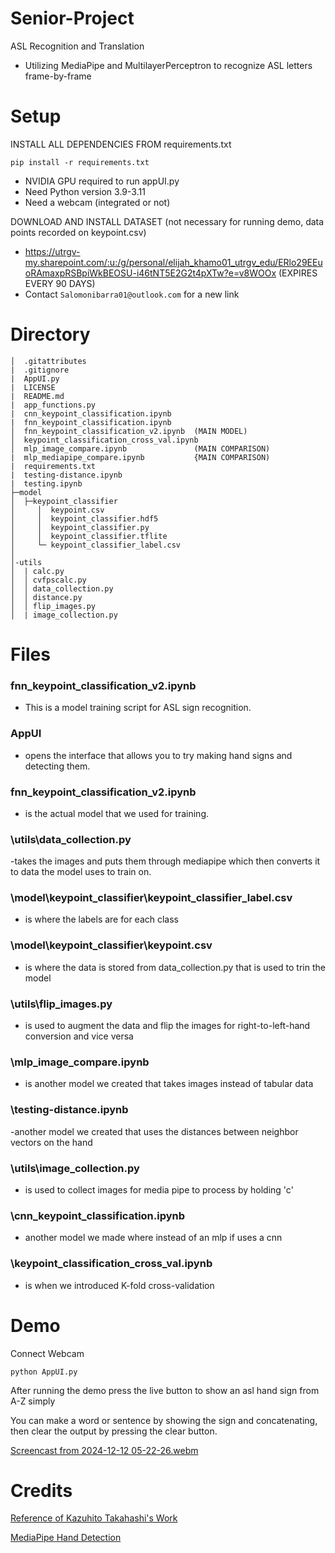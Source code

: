 # Senior-Project
ASL Recognition and Translation
- Utilizing MediaPipe and MultilayerPerceptron to recognize ASL letters frame-by-frame

# Setup
INSTALL ALL DEPENDENCIES FROM requirements.txt

```pip install -r requirements.txt```

- NVIDIA GPU required to run appUI.py
- Need Python version 3.9-3.11
- Need a webcam (integrated or not)

DOWNLOAD AND INSTALL DATASET (not necessary for running demo, data points recorded on keypoint.csv)
-  https://utrgv-my.sharepoint.com/:u:/g/personal/elijah_khamo01_utrgv_edu/ERlo29EEuoRAmaxpRSBpiWkBEOSU-i46tNT5E2G2t4pXTw?e=v8WOOx (EXPIRES EVERY 90 DAYS)
-  Contact ```Salomonibarra01@outlook.com``` for a new link

# Directory
```
│  .gitattributes
|  .gitignore
|  AppUI.py
|  LICENSE
|  README.md
|  app_functions.py
|  cnn_keypoint_classification.ipynb
|  fnn_keypoint_classification.ipynb
│  fnn_keypoint_classification_v2.ipynb  (MAIN MODEL)
│  keypoint_classification_cross_val.ipynb
│  mlp_image_compare.ipynb               (MAIN COMPARISON)
|  mlp_mediapipe_compare.ipynb           {MAIN COMPARISON)
|  requirements.txt
|  testing-distance.ipynb
|  testing.ipynb
├─model
│  ├─keypoint_classifier
│     │  keypoint.csv
│     │  keypoint_classifier.hdf5
│     │  keypoint_classifier.py
│     │  keypoint_classifier.tflite
│     └─ keypoint_classifier_label.csv
│            
│-utils
│  | calc.py
│  │ cvfpscalc.py
│  │ data_collection.py
│  │ distance.py
│  │ flip_images.py
│  | image_collection.py
```
# Files

### fnn_keypoint_classification_v2.ipynb
- This is a model training script for ASL sign recognition.

### AppUI 
- opens the interface that allows you to try making hand signs and detecting them.

### fnn_keypoint_classification_v2.ipynb 
- is the actual model that we used for training.

### \utils\data_collection.py 
-takes the images and puts them through mediapipe which then converts it to data the model uses to train on.

### \model\keypoint_classifier\keypoint_classifier_label.csv 
- is where the labels are for each class

### \model\keypoint_classifier\keypoint.csv 
- is where the data is stored from data_collection.py that is used to trin the model

### \utils\flip_images.py 
- is used to augment the data and flip the images for right-to-left-hand conversion and vice versa

### \mlp_image_compare.ipynb 
- is another model we created that takes images instead of tabular data

### \testing-distance.ipynb 
-another model we created that uses the  distances between neighbor vectors on the hand

### \utils\image_collection.py 
- is used to collect images for media pipe to process by holding 'c'

### \cnn_keypoint_classification.ipynb 
- another model we made where instead of an mlp if uses a cnn

### \keypoint_classification_cross_val.ipynb 
- is when we introduced K-fold cross-validation

# Demo
Connect Webcam

```python AppUI.py```

After running the demo press the live button to show an asl hand sign from A-Z simply 

You can make a word or sentence by showing the sign and concatenating, then clear the output by pressing the clear button.  

[Screencast from 2024-12-12 05-22-26.webm](https://github.com/user-attachments/assets/7cf5888c-51d8-4e97-a986-7d5c09afa714)


# Credits

[Reference of Kazuhito Takahashi's Work](https://github.com/kinivi/hand-gesture-recognition-mediapipe.git)

[MediaPipe Hand Detection](https://ai.google.dev/edge/mediapipe/solutions/vision/hand_landmarker)
